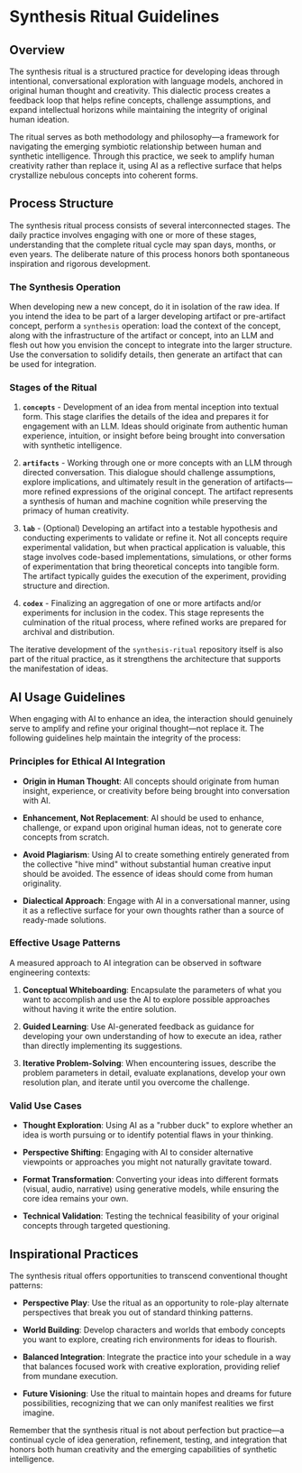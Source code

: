 # Synthesis Ritual Guidelines

## Overview

The synthesis ritual is a structured practice for developing ideas through intentional, conversational exploration with language models, anchored in original human thought and creativity. This dialectic process creates a feedback loop that helps refine concepts, challenge assumptions, and expand intellectual horizons while maintaining the integrity of original human ideation.

The ritual serves as both methodology and philosophy—a framework for navigating the emerging symbiotic relationship between human and synthetic intelligence. Through this practice, we seek to amplify human creativity rather than replace it, using AI as a reflective surface that helps crystallize nebulous concepts into coherent forms.

## Process Structure

The synthesis ritual process consists of several interconnected stages. The daily practice involves engaging with one or more of these stages, understanding that the complete ritual cycle may span days, months, or even years. The deliberate nature of this process honors both spontaneous inspiration and rigorous development.

### The Synthesis Operation

When developing new a new concept, do it in isolation of the raw idea. If you intend the idea to be part of a larger developing artifact or pre-artifact concept, perform a `synthesis` operation: load the context of the concept, along with the infrastructure of the artifact or concept, into an LLM and flesh out how you envision the concept to integrate into the larger structure. Use the conversation to solidify details, then generate an artifact that can be used for integration.

### Stages of the Ritual

1. **`concepts`** - Development of an idea from mental inception into textual form. This stage clarifies the details of the idea and prepares it for engagement with an LLM. Ideas should originate from authentic human experience, intuition, or insight before being brought into conversation with synthetic intelligence.

2. **`artifacts`** - Working through one or more concepts with an LLM through directed conversation. This dialogue should challenge assumptions, explore implications, and ultimately result in the generation of artifacts—more refined expressions of the original concept. The artifact represents a synthesis of human and machine cognition while preserving the primacy of human creativity.

3. **`lab`** - (Optional) Developing an artifact into a testable hypothesis and conducting experiments to validate or refine it. Not all concepts require experimental validation, but when practical application is valuable, this stage involves code-based implementations, simulations, or other forms of experimentation that bring theoretical concepts into tangible form. The artifact typically guides the execution of the experiment, providing structure and direction.

4. **`codex`** - Finalizing an aggregation of one or more artifacts and/or experiments for inclusion in the codex. This stage represents the culmination of the ritual process, where refined works are prepared for archival and distribution.

The iterative development of the `synthesis-ritual` repository itself is also part of the ritual practice, as it strengthens the architecture that supports the manifestation of ideas.

## AI Usage Guidelines

When engaging with AI to enhance an idea, the interaction should genuinely serve to amplify and refine your original thought—not replace it. The following guidelines help maintain the integrity of the process:

### Principles for Ethical AI Integration

- **Origin in Human Thought**: All concepts should originate from human insight, experience, or creativity before being brought into conversation with AI.

- **Enhancement, Not Replacement**: AI should be used to enhance, challenge, or expand upon original human ideas, not to generate core concepts from scratch.

- **Avoid Plagiarism**: Using AI to create something entirely generated from the collective "hive mind" without substantial human creative input should be avoided. The essence of ideas should come from human originality.

- **Dialectical Approach**: Engage with AI in a conversational manner, using it as a reflective surface for your own thoughts rather than a source of ready-made solutions.

### Effective Usage Patterns

A measured approach to AI integration can be observed in software engineering contexts:

1. **Conceptual Whiteboarding**: Encapsulate the parameters of what you want to accomplish and use the AI to explore possible approaches without having it write the entire solution.

2. **Guided Learning**: Use AI-generated feedback as guidance for developing your own understanding of how to execute an idea, rather than directly implementing its suggestions.

3. **Iterative Problem-Solving**: When encountering issues, describe the problem parameters in detail, evaluate explanations, develop your own resolution plan, and iterate until you overcome the challenge.

### Valid Use Cases

- **Thought Exploration**: Using AI as a "rubber duck" to explore whether an idea is worth pursuing or to identify potential flaws in your thinking.

- **Perspective Shifting**: Engaging with AI to consider alternative viewpoints or approaches you might not naturally gravitate toward.

- **Format Transformation**: Converting your ideas into different formats (visual, audio, narrative) using generative models, while ensuring the core idea remains your own.

- **Technical Validation**: Testing the technical feasibility of your original concepts through targeted questioning.

## Inspirational Practices

The synthesis ritual offers opportunities to transcend conventional thought patterns:

- **Perspective Play**: Use the ritual as an opportunity to role-play alternate perspectives that break you out of standard thinking patterns.

- **World Building**: Develop characters and worlds that embody concepts you want to explore, creating rich environments for ideas to flourish.

- **Balanced Integration**: Integrate the practice into your schedule in a way that balances focused work with creative exploration, providing relief from mundane execution.

- **Future Visioning**: Use the ritual to maintain hopes and dreams for future possibilities, recognizing that we can only manifest realities we first imagine.

Remember that the synthesis ritual is not about perfection but practice—a continual cycle of idea generation, refinement, testing, and integration that honors both human creativity and the emerging capabilities of synthetic intelligence.